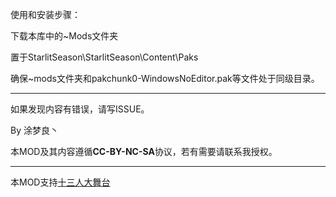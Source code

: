 使用和安装步骤：

下载本库中的~Mods文件夹

置于StarlitSeason\StarlitSeason\Content\Paks

确保~mods文件夹和pakchunk0-WindowsNoEditor.pak等文件处于同级目录。

---


如果发现内容有错误，请写ISSUE。

By 涂梦良丶

本MOD及其内容遵循**CC-BY-NC-SA**协议，若有需要请联系我授权。

---
本MOD支持[十三人大舞台](https://gamebanana.com/mods/365140)
